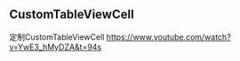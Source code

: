 CustomTableViewCell  
----------

定制CustomTableViewCell 
https://www.youtube.com/watch?v=YwE3_hMyDZA&t=94s